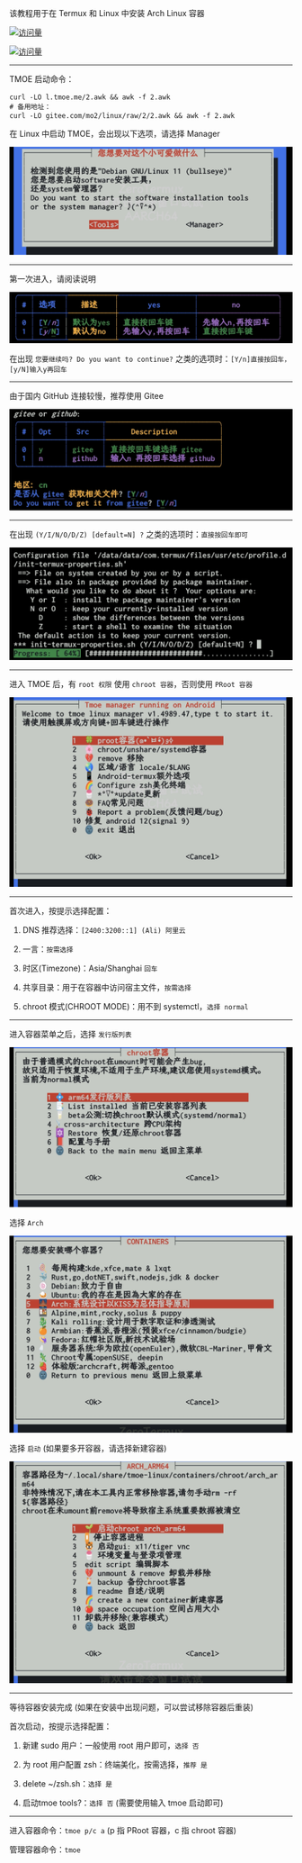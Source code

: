 该教程用于在 Termux 和 Linux 中安装 Arch Linux 容器

[![访问量](https://visitor-badge.glitch.me/badge?page_id=TimeRainStarSky.TMOE&right_color=red&left_text=访%20问%20量)](https://gitee.com/mo2/linux)

[![访问量](https://profile-counter.glitch.me/TimeRainStarSky-TMOE/count.svg)](https://gitee.com/mo2/linux)

---

TMOE 启动命令：
```
curl -LO l.tmoe.me/2.awk && awk -f 2.awk
# 备用地址：
curl -LO gitee.com/mo2/linux/raw/2/2.awk && awk -f 2.awk
```
在 Linux 中启动 TMOE，会出现以下选项，请选择 Manager

![1.jpg](TMOE/1.jpg)

---

第一次进入，请阅读说明

![2](TMOE/2.jpg)

在出现 `您要继续吗? Do you want to continue?` 之类的选项时：`[Y/n]直接按回车，[y/N]输入y再回车`

---

由于国内 GitHub 连接较慢，推荐使用 Gitee

![3](TMOE/3.jpg)

---

在出现 `(Y/I/N/O/D/Z) [default=N] ?` 之类的选项时：`直接按回车即可`

![4](TMOE/4.jpg)

---

进入 TMOE 后，有 `root 权限` 使用 `chroot 容器`，否则使用 `PRoot 容器`

![5](TMOE/5.jpg)

---

首次进入，按提示选择配置：

1. DNS 推荐选择：`[2400:3200::1] (Ali) 阿里云`

2. 一言：`按需选择`

3. 时区(Timezone)：Asia/Shanghai `回车`

4. 共享目录：用于在容器中访问宿主文件，`按需选择`

5. chroot 模式(CHROOT MODE)：用不到 systemctl，`选择 normal`

---

进入容器菜单之后，选择 `发行版列表`

![6](TMOE/6.jpg)

选择 `Arch`

![7](TMOE/7.jpg)

选择 `启动` (如果要多开容器，请选择新建容器)

![8](TMOE/8.jpg)

---

等待容器安装完成 (如果在安装中出现问题，可以尝试移除容器后重装)

首次启动，按提示选择配置：

1. 新建 sudo 用户：一般使用 root 用户即可，`选择 否`

2. 为 root 用户配置 zsh：终端美化，按需选择，`推荐 是`

3. delete ~/zsh.sh：`选择 是`

4. 启动tmoe tools?：`选择 否` (需要使用输入 tmoe 启动即可)

---

进入容器命令：`tmoe p/c a` (p 指 PRoot 容器，c 指 chroot 容器)

管理容器命令：`tmoe`